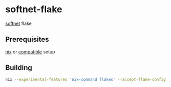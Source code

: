 # softnet-flake

[softnet](https://github.com/cirruslabs/softnet) flake


## Prerequisites

[nix](https://nixos.org/download/) or [compatible](https://lix.systems/install/) setup


## Building

```sh
nix --experimental-features 'nix-command flakes' --accept-flake-config build github:ink-splatters/softnet-flake/0.13.1-upstream
```
